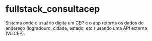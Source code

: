 # fullstack_consultacep
Sistema onde o usuário digita um CEP e o app retorna os dados do endereço (logradouro, cidade, estado, etc.) usando uma API externa (ViaCEP).
